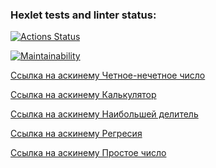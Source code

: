 ### Hexlet tests and linter status:
[![Actions Status](https://github.com/BorisHai/frontend-project-44/actions/workflows/hexlet-check.yml/badge.svg)](https://github.com/BorisHai/frontend-project-44/actions)

[![Maintainability](https://api.codeclimate.com/v1/badges/b70fb96da76d98517fd9/maintainability)](https://codeclimate.com/github/BorisHai/frontend-project-44/maintainability)

[Ссылка на аскинему Четное-нечетное число](https://asciinema.org/a/UxwQITmWvN8NRUDpYWj77Z4Ai)

[Ссылка на аскинему Калькулятор](https://asciinema.org/a/U1Jhd8BZHD2fVxxuA3BDGabLh)

[Ссылка на аскинему Наибольшей делитель](https://asciinema.org/a/Xq1tSgyd8ziuBK9BxBhPAkLnE)

[Ссылка на аскинему Регресия](https://asciinema.org/a/A3uP5HSYXRe7wY6vsidq4WVa4)

[Ссылка на аскинему Простое число](https://asciinema.org/a/INS4Mz1NYTjQPRpfGgxXbjFdH)
